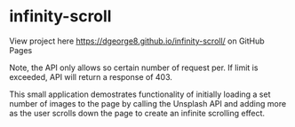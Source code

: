 # infinity-scroll

View project here https://dgeorge8.github.io/infinity-scroll/ on GitHub Pages

Note, the API only allows so certain number of request per. If limit is exceeded, API will return a response of 403.

This small application demostrates functionality of initially loading a set number of images to the page by calling the Unsplash API and adding more as the user scrolls down the page
to create an infinite scrolling effect. 
